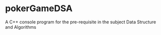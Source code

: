 # pokerGameDSA
A C++  console program for the pre-requisite in the subject Data Structure and Algorithms
